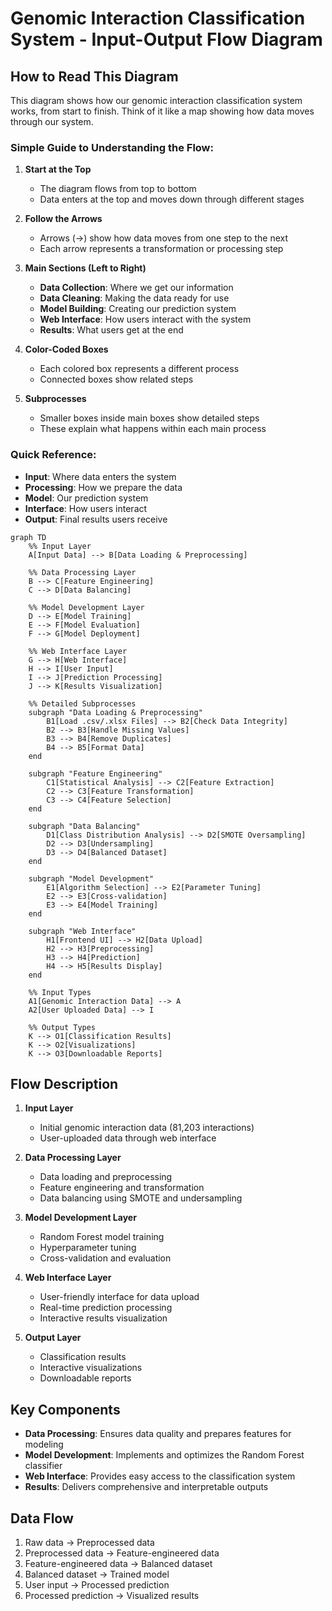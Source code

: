 # Genomic Interaction Classification System - Input-Output Flow Diagram

## How to Read This Diagram

This diagram shows how our genomic interaction classification system works, from start to finish. Think of it like a map showing how data moves through our system.

### Simple Guide to Understanding the Flow:

1. **Start at the Top**
   - The diagram flows from top to bottom
   - Data enters at the top and moves down through different stages

2. **Follow the Arrows**
   - Arrows (→) show how data moves from one step to the next
   - Each arrow represents a transformation or processing step

3. **Main Sections (Left to Right)**
   - **Data Collection**: Where we get our information
   - **Data Cleaning**: Making the data ready for use
   - **Model Building**: Creating our prediction system
   - **Web Interface**: How users interact with the system
   - **Results**: What users get at the end

4. **Color-Coded Boxes**
   - Each colored box represents a different process
   - Connected boxes show related steps

5. **Subprocesses**
   - Smaller boxes inside main boxes show detailed steps
   - These explain what happens within each main process

### Quick Reference:

- **Input**: Where data enters the system
- **Processing**: How we prepare the data
- **Model**: Our prediction system
- **Interface**: How users interact
- **Output**: Final results users receive

```mermaid
graph TD
    %% Input Layer
    A[Input Data] --> B[Data Loading & Preprocessing]
    
    %% Data Processing Layer
    B --> C[Feature Engineering]
    C --> D[Data Balancing]
    
    %% Model Development Layer
    D --> E[Model Training]
    E --> F[Model Evaluation]
    F --> G[Model Deployment]
    
    %% Web Interface Layer
    G --> H[Web Interface]
    H --> I[User Input]
    I --> J[Prediction Processing]
    J --> K[Results Visualization]
    
    %% Detailed Subprocesses
    subgraph "Data Loading & Preprocessing"
        B1[Load .csv/.xlsx Files] --> B2[Check Data Integrity]
        B2 --> B3[Handle Missing Values]
        B3 --> B4[Remove Duplicates]
        B4 --> B5[Format Data]
    end
    
    subgraph "Feature Engineering"
        C1[Statistical Analysis] --> C2[Feature Extraction]
        C2 --> C3[Feature Transformation]
        C3 --> C4[Feature Selection]
    end
    
    subgraph "Data Balancing"
        D1[Class Distribution Analysis] --> D2[SMOTE Oversampling]
        D2 --> D3[Undersampling]
        D3 --> D4[Balanced Dataset]
    end
    
    subgraph "Model Development"
        E1[Algorithm Selection] --> E2[Parameter Tuning]
        E2 --> E3[Cross-validation]
        E3 --> E4[Model Training]
    end
    
    subgraph "Web Interface"
        H1[Frontend UI] --> H2[Data Upload]
        H2 --> H3[Preprocessing]
        H3 --> H4[Prediction]
        H4 --> H5[Results Display]
    end
    
    %% Input Types
    A1[Genomic Interaction Data] --> A
    A2[User Uploaded Data] --> I
    
    %% Output Types
    K --> O1[Classification Results]
    K --> O2[Visualizations]
    K --> O3[Downloadable Reports]
```

## Flow Description

1. **Input Layer**
   - Initial genomic interaction data (81,203 interactions)
   - User-uploaded data through web interface

2. **Data Processing Layer**
   - Data loading and preprocessing
   - Feature engineering and transformation
   - Data balancing using SMOTE and undersampling

3. **Model Development Layer**
   - Random Forest model training
   - Hyperparameter tuning
   - Cross-validation and evaluation

4. **Web Interface Layer**
   - User-friendly interface for data upload
   - Real-time prediction processing
   - Interactive results visualization

5. **Output Layer**
   - Classification results
   - Interactive visualizations
   - Downloadable reports

## Key Components

- **Data Processing**: Ensures data quality and prepares features for modeling
- **Model Development**: Implements and optimizes the Random Forest classifier
- **Web Interface**: Provides easy access to the classification system
- **Results**: Delivers comprehensive and interpretable outputs

## Data Flow

1. Raw data → Preprocessed data
2. Preprocessed data → Feature-engineered data
3. Feature-engineered data → Balanced dataset
4. Balanced dataset → Trained model
5. User input → Processed prediction
6. Processed prediction → Visualized results 